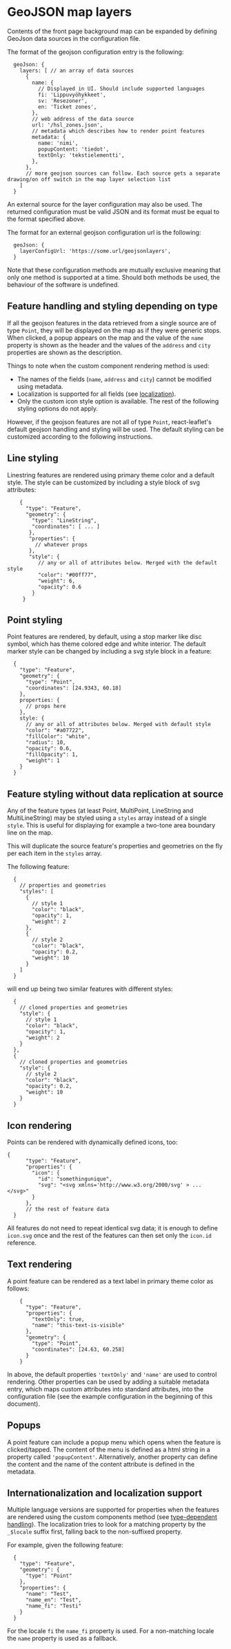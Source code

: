 # GeoJSON map layers

Contents of the front page background map can be expanded by defining GeoJson data sources in the configuration file.

The format of the geojson configuration entry is the following:

```
  geoJson: {
    layers: [ // an array of data sources
      {
        name: {
          // Displayed in UI. Should include supported languages
          fi: 'Lippuvyöhykkeet',
          sv: 'Resezoner',
          en: 'Ticket zones',
        },
        // web address of the data source
        url: '/hsl_zones.json',
        // metadata which describes how to render point features
        metadata: {
          name: 'nimi',
          popupContent: 'tiedot',
          textOnly: 'tekstielementti',
        },
      },
      // more geojson sources can follow. Each source gets a separate drawing/on off switch in the map layer selection list
    ]
  }
```

An external source for the layer configuration may also be used. The returned configuration must be valid JSON and its format must be equal to the format specified above.

The format for an external geojson configuration url is the following:

```
  geoJson: {
    layerConfigUrl: 'https://some.url/geojsonlayers',
  }
```

Note that these configuration methods are mutually exclusive meaning that only one method is supported at a time. Should both methods be used, the behaviour of the software is undefined.

## Feature handling and styling depending on type

If all the geojson features in the data retrieved from a single source are of type `Point`, they will be displayed on the map as if they were generic stops. When clicked, a popup appears on the map and the value of the `name` property is shown as the header and the values of the `address` and `city` properties are shown as the description.

Things to note when the custom component rendering method is used:

* The names of the fields (`name`, `address` and `city`) cannot be modified using metadata.
* Localization is supported for all fields (see [localization](#internationalization-and-localization-support)).
* Only the custom icon style option is available. The rest of the following styling options do not apply.

However, if the geojson features are not all of type `Point`, react-leaflet's default geojson handling and styling will be used. The default styling can be customized according to the following instructions.

## Line styling

Linestring features are rendered using primary theme color and a default style.
The style can be customized by including a style block of svg attributes:

```
    {
      "type": "Feature",
      "geometry": {
        "type": "LineString",
        "coordinates": [ ... ]
       },
       "properties": {
         // whatever props
       },
       "style": {
          // any or all of attributes below. Merged with the default style
          "color": "#00ff77",
          "weight": 6,
          "opacity": 0.6
        }
     }
```

## Point styling

Point features are rendered, by default, using a stop marker like disc symbol, which has theme colored edge and white interior.
The default marker style can be changed by including a svg style block in a feature:

```
  {
    "type": "Feature",
    "geometry": {
      "type": "Point",
      "coordinates": [24.9343, 60.18]
    },
    properties: {
      // props here
    },
    style: {
      // any or all of attributes below. Merged with default style
      "color": "#a07722",
      "fillColor": "white",
      "radius": 10,
      "opacity": 0.6,
      "fillOpacity": 1,
      "weight": 1
    }
  }
```

## Feature styling without data replication at source

Any of the feature types (at least Point, MultiPoint, LineString and MultiLineString) may be styled using a `styles` array instead of a single `style`. This is useful for displaying for example a two-tone area boundary line on the map.

This will duplicate the source feature's properties and geometries on the fly per each item in the `styles` array.

The following feature:

```
  {
    // properties and geometries
    "styles": [
      {
        // style 1
        "color": "black",
        "opacity": 1,
        "weight": 2
      },
      {
        // style 2
        "color": "black",
        "opacity": 0.2,
        "weight": 10
      }
    ]
  }
```

will end up being two similar features with different styles:

```
  {
    // cloned properties and geometries
    "style": {
      // style 1
      "color": "black",
      "opacity": 1,
      "weight": 2
    }
  },
  {
    // cloned properties and geometries
    "style": {
      // style 2
      "color": "black",
      "opacity": 0.2,
      "weight": 10
    }
  }
```

## Icon rendering

Points can be rendered with dynamically defined icons, too:

```
{
      "type": "Feature",
      "properties": {
        "icon": {
          "id": "somethingunique",
          "svg": "<svg xmlns='http://www.w3.org/2000/svg' > ... </svg>"
        }
      },
      // the rest of feature data
  }
```

All features do not need to repeat identical svg data; it is enough to define `icon.svg` once and the rest of the features can then set only the `icon.id` reference.

## Text rendering

A point feature can be rendered as a text label in primary theme color as follows:

```
    {
      "type": "Feature",
      "properties": {
        "textOnly": true,
        "name": "this-text-is-visible"
      },
      "geometry": {
        "type": "Point",
        "coordinates": [24.63, 60.258]
      }
    }
```

In above, the default properties `'textOnly'` and `'name'` are used to control rendering. Other properties can be
used by adding a suitable metadata entry, which maps custom attributes into standard attributes,
into the configuration file (see the example configuration in the beginning of this document).

## Popups

A point feature can include a popup menu which opens when the feature is clicked/tapped.
The content of the menu is defined as a html string in a property called `'popupContent'`. Alternatively,
another property can define the content and the name of the content attribute is defined in the metadata.

## Internationalization and localization support

Multiple language versions are supported for properties when the features are rendered using the custom components method (see [type-dependent handling](#feature-handling-and-styling-depending-on-type)). The localization tries to look for a matching property by the `_$locale` suffix first, falling back to the non-suffixed property.

For example, given the following feature:

```
  {
    "type": "Feature",
    "geometry": {
      "type": "Point"
    },
    "properties": {
      "name": "Test",
      "name_en": "Test",
      "name_fi": "Testi"
    }
  }
```

For the locale `fi` the `name_fi` property is used. For a non-matching locale the `name` property is used as a fallback.

